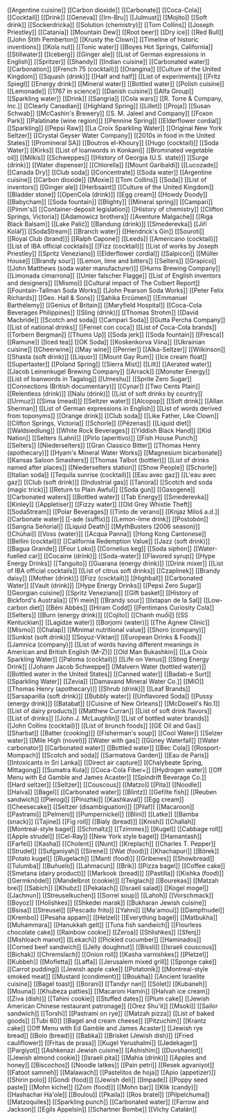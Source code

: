 [[Argentine cuisine]]
[[Carbon dioxide]]
[[Carbonate]]
[[Coca-Cola]]
[[Cocktail]]
[[Drink]]
[[Geneva]]
[[Irn-Bru]]
[[Julmust]]
[[Mojito]]
[[Soft drink]]
[[Sockerdricka]]
[[Solution (chemistry)]]
[[Tom Collins]]
[[Joseph Priestley]]
[[Catania]]
[[Mountain Dew]]
[[Root beer]]
[[Dry ice]]
[[Red Bull]]
[[John Stith Pemberton]]
[[Krusty the Clown]]
[[Timeline of historic inventions]]
[[Kola nut]]
[[Tonic water]]
[[Boyes Hot Springs, California]]
[[Stillwater]]
[[Iceberg]]
[[Ginger ale]]
[[List of German expressions in English]]
[[Spritzer]]
[[Shandy]]
[[Indian cuisine]]
[[Carbonated water]]
[[Carbonation]]
[[French 75 (cocktail)]]
[[Orangina]]
[[Culture of the United Kingdom]]
[[Squash (drink)]]
[[Half and half]]
[[List of experiments]]
[[Fritz Spiegl]]
[[Energy drink]]
[[Mineral water]]
[[Bottled water]]
[[Polish cuisine]]
[[Lemonade]]
[[1767 in science]]
[[Danish cuisine]]
[[Alfa Group]]
[[Sparkling water]]
[[Drink]]
[[Sangria]]
[[Cola wars]]
[[R. Torre & Company, Inc.]]
[[Clearly Canadian]]
[[Highland Spring]]
[[Lillet]]
[[Proja]]
[[Susan Schwab]]
[[McCashin's Brewery]]
[[S. M. Jaleel and Company]]
[[Foxon Park]]
[[Palatinate (wine region)]]
[[Pennine Spring]]
[[Elderflower cordial]]
[[Sparkling]]
[[Pepsi Raw]]
[[La Croix Sparkling Water]]
[[Original New York Seltzer]]
[[Crystal Geyser Water Company]]
[[2010s in food in the United States]]
[[Promineral SA]]
[[Boutros el-Khoury]]
[[Hugo (cocktail)]]
[[Soda Water]]
[[Kirks]]
[[List of loanwords in Konkani]]
[[Brominated vegetable oil]]
[[Milkis]]
[[Schweppes]]
[[History of Georgia (U.S. state)]]
[[Surge (drink)]]
[[Water dispenser]]
[[Chlorella]]
[[Mount Garibaldi]]
[[Lucozade]]
[[Canada Dry]]
[[Club soda]]
[[Concentrate]]
[[Soda water]]
[[Argentine cuisine]]
[[Carbon dioxide]]
[[Moxie]]
[[Tom Collins]]
[[Soda]]
[[List of inventors]]
[[Ginger ale]]
[[Herbsaint]]
[[Culture of the United Kingdom]]
[[Bladder stone]]
[[OpenCola (drink)]]
[[Egg cream]]
[[Howdy Doody]]
[[Babycham]]
[[Soda fountain]]
[[Blighty]]
[[Mineral spring]]
[[Campari]]
[[Pimm's]]
[[Container-deposit legislation]]
[[History of chemistry]]
[[Clifton Springs, Victoria]]
[[Adamowicz brothers]]
[[Aventure Malgache]]
[[Riga Black Balsam]]
[[Lake Palić]]
[[Bandung (drink)]]
[[Smederevka]]
[[Jiří Kolář]]
[[SodaStream]]
[[Branch water]]
[[Hendrick's Gin]]
[[Souroti]]
[[Royal Club (brand)]]
[[Ralph Capone]]
[[Leeds]]
[[Americano (cocktail)]]
[[List of IBA official cocktails]]
[[Fizz (cocktail)]]
[[List of works by Joseph Priestley]]
[[Spritz Veneziano]]
[[Elderflower cordial]]
[[Salpicon]]
[[Müller House]]
[[Brandy sour]]
[[Lemon, lime and bitters]]
[[Selters]]
[[Grapico]]
[[John Matthews (soda water manufacturer)]]
[[Hurns Brewing Company]]
[[Limonada cimarrona]]
[[Unter falscher Flagge]]
[[List of English inventors and designers]]
[[Mismo]]
[[Cultural impact of The Colbert Report]]
[[Fountain-Tallman Soda Works]]
[[John Pearson Soda Works]]
[[Peter Felix Richards]]
[[Geo. Hall & Sons]]
[[Şahika Ercümen]]
[[Emmanuel Barthélemy]]
[[Genius of Britain]]
[[Maryfield Hospital]]
[[Coca-Cola Beverages Philippines]]
[[Sling (drink)]]
[[Thomas Strohm]]
[[David Macbride]]
[[Scotch and soda]]
[[Campari Soda]]
[[Gutta Percha Company]]
[[List of national drinks]]
[[Fernet con coca]]
[[List of Coca-Cola brands]]
[[Torbern Bergman]]
[[Thums Up]]
[[Soda jerk]]
[[Soda fountain]]
[[Fresca]]
[[Ramune]]
[[Iced tea]]
[[OK Soda]]
[[Koskenkorva Viina]]
[[Ukrainian cuisine]]
[[Cheerwine]]
[[May wine]]
[[Perrier]]
[[Alka-Seltzer]]
[[Wilkinson]]
[[Shasta (soft drink)]]
[[Liquor]]
[[Mount Gay Rum]]
[[Ice cream float]]
[[Supertaster]]
[[Poland Spring]]
[[Sierra Mist]]
[[Lilt]]
[[Aerated water]]
[[Jacob Leinenkugel Brewing Company]]
[[Arrack]]
[[Monster Energy]]
[[List of loanwords in Tagalog]]
[[Umeshu]]
[[Sprite Zero Sugar]]
[[Connections (British documentary)]]
[[Cynar]]
[[Two Cents Plain]]
[[Relentless (drink)]]
[[Nalu (drink)]]
[[List of soft drinks by country]]
[[Urmuz]]
[[Sima (mead)]]
[[Seltzer water]]
[[Alcopop]]
[[Soft drink]]
[[Allan Sherman]]
[[List of German expressions in English]]
[[List of words derived from toponyms]]
[[Orange drink]]
[[Club soda]]
[[Like Father, Like Clown]]
[[Clifton Springs, Victoria]]
[[Schorle]]
[[Pézenas]]
[[Liquid diet]]
[[Waldsiedlung]]
[[White Rock Beverages]]
[[Yiddish Black Hand]]
[[Kid Nation]]
[[Selters (Lahn)]]
[[Pirlo (aperitivo)]]
[[Fish House Punch]]
[[Selters]]
[[Niederselters]]
[[Gran Classico Bitter]]
[[Thomas Henry (apothecary)]]
[[Hyam's Mineral Water Works]]
[[Magnesium bicarbonate]]
[[Kansas Saloon Smashers]]
[[Thomas Talbot (bottler)]]
[[List of drinks named after places]]
[[Niederselters station]]
[[Show People]]
[[Schorle]]
[[Italian soda]]
[[Tequila sunrise (cocktail)]]
[[Eau avec gaz]]
[[L'eau avec gaz]]
[[Club (soft drink)]]
[[Industrial gas]]
[[Tanora]]
[[Scotch and soda (magic trick)]]
[[Return to Plain Awful]]
[[Soda gun]]
[[Gasogene]]
[[Carbonated waters]]
[[Bottled water]]
[[Tab Energy]]
[[Smederevka]]
[[Kinley]]
[[Appletiser]]
[[Fizzy water]]
[[Old Grey Whistle Theft]]
[[SodaStream]]
[[Polar Beverages]]
[[Tinto de verano]]
[[Knjaz Miloš a.d.]]
[[Carbonate water]]
[[-ade (suffix)]]
[[Lemon-lime drink]]
[[Postobón]]
[[Sangria Señorial]]
[[Liquid Death]]
[[MythBusters (2006 season)]]
[[Chūhai]]
[[Voss (water)]]
[[Acqua Panna]]
[[Hong Kong Cantonese]]
[[Bellini (cocktail)]]
[[California Redemption Value]]
[[Jazz (soft drink)]]
[[Bagua Grande]]
[[Four Loko]]
[[Cornelius keg]]
[[Soda siphon]]
[[Water-fuelled car]]
[[Cocaine (drink)]]
[[Soda-water]]
[[Flavored syrup]]
[[Hype Energy Drinks]]
[[Tanguito]]
[[Guarana (energy drink)]]
[[Drink mixer]]
[[List of IBA official cocktails]]
[[List of citrus soft drinks]]
[[Czaplinek]]
[[Brandy daisy]]
[[Mother (drink)]]
[[Fizz (cocktail)]]
[[Highball]]
[[Carbonated Water]]
[[Vault (drink)]]
[[Hype Energy Drinks]]
[[Pepsi Zero Sugar]]
[[Georgian cuisine]]
[[Spritz Veneziano]]
[[Gift basket]]
[[History of Bickford's Australia]]
[[Yi mein]]
[[Brandy sour]]
[[Ixtapan de la Sal]]
[[Low-carbon diet]]
[[Béni Abbès]]
[[Hiram Codd]]
[[Fentimans Curiosity Cola]]
[[Selters]]
[[Burn (energy drink)]]
[[Cojito]]
[[Chanh muối]]
[[SS Kentuckian]]
[[Lagidze water]]
[[Borjomi (water)]]
[[The Agnew Clinic]]
[[Mismo]]
[[Chalap]]
[[Minimal nutritional value]]
[[Shoro (company)]]
[[Sunkist (soft drink)]]
[[Soyuz-Viktan]]
[[European Drinks & Foods]]
[[Jamnica (company)]]
[[List of words having different meanings in American and British English (M–Z)]]
[[Old Man Bukashkin]]
[[La Croix Sparkling Water]]
[[Paloma (cocktail)]]
[[Life on Venus]]
[[Sting Energy Drink]]
[[Johann Jacob Schweppe]]
[[Malvern Water (bottled water)]]
[[Bottled water in the United States]]
[[Canned water]]
[[Badab-e Surt]]
[[Sparkling Water]]
[[Zevia]]
[[Damavand Mineral Water Co.]]
[[MiO]]
[[Thomas Henry (apothecary)]]
[[Shrub (drink)]]
[[Leaf Brands]]
[[Sarsaparilla (soft drink)]]
[[Bubbly water]]
[[Unflavored Soda]]
[[Pussy (energy drink)]]
[[Batabat]]
[[Cuisine of New Orleans]]
[[McDowell's No.1]]
[[List of dairy products]]
[[Matthew Curran]]
[[List of soft drink flavors]]
[[List of drinks]]
[[John J. McLaughlin]]
[[List of bottled water brands]]
[[John Collins (cocktail)]]
[[List of brunch foods]]
[[GE Oil and Gas]]
[[Sharbat]]
[[Batter (cooking)]]
[[Fisherman's soup]]
[[Cool Water]]
[[Selzer water]]
[[Mile High (novel)]]
[[Water with gas]]
[[Güney Waterfall]]
[[Water carbonator]]
[[Carbonated water]]
[[Bottled water]]
[[Bec Cola]]
[[Rosport-Mompach]]
[[Scotch and soda]]
[[Sarmatova Garden]]
[[Eau de Paris]]
[[Intoxicants in Sri Lanka]]
[[Direct air capture]]
[[Chalybeate Spring, Mittagong]]
[[Sumatra Kula]]
[[Coca-Cola Fiber+]]
[[Hydrogen water]]
[[Off Menu with Ed Gamble and James Acaster]]
[[Spindrift Beverage Co.]]
[[Hard seltzer]]
[[Seltzer]]
[[Couscous]]
[[Matzo]]
[[Pita]]
[[Noodle]]
[[Halva]]
[[Bagel]]
[[Carbonated water]]
[[Blintz]]
[[Gefilte fish]]
[[Reuben sandwich]]
[[Pierogi]]
[[Pirozhki]]
[[Kashkaval]]
[[Egg cream]]
[[Cheesecake]]
[[Seltzer (disambiguation)]]
[[Pilaf]]
[[Macaroon]]
[[Pastrami]]
[[Pelmeni]]
[[Pumpernickel]]
[[Blini]]
[[Latke]]
[[Bamba (snack)]]
[[Tajine]]
[[Fig roll]]
[[Bialy (bread)]]
[[Knish]]
[[Challah]]
[[Montreal-style bagel]]
[[Schmaltz]]
[[Tzimmes]]
[[Kugel]]
[[Cabbage roll]]
[[Apple strudel]]
[[Cel-Ray]]
[[New York style bagel]]
[[Hamantash]]
[[Farfel]]
[[Kasha]]
[[Cholent]]
[[Nunt]]
[[Kreplach]]
[[Charles T. Pepper]]
[[Strudel]]
[[Sufganiyah]]
[[Sirene]]
[[Wat (food)]]
[[Khachapuri]]
[[Börek]]
[[Potato kugel]]
[[Rugelach]]
[[Manti (food)]]
[[Gribenes]]
[[Showbread]]
[[Tulumba]]
[[Buñuelo]]
[[Lahmacun]]
[[Brik]]
[[Pizza bagel]]
[[Coffee cake]]
[[Smetana (dairy product)]]
[[Markook (bread)]]
[[Pastilla]]
[[Kishka (food)]]
[[Germknödel]]
[[Mandelbrot (cookie)]]
[[Teiglach]]
[[Bourekas]]
[[Matzah brei]]
[[Sabich]]
[[Khubz]]
[[Pekalach]]
[[Israeli salad]]
[[Kogel mogel]]
[[Jachnun]]
[[Streuselkuchen]]
[[Sorrel soup]]
[[Lahoh]]
[[Vorschmack]]
[[Boyoz]]
[[Holishkes]]
[[Shkedei marak]]
[[Bukharan Jewish cuisine]]
[[Bsisa]]
[[Streusel]]
[[Pescado frito]]
[[Yahni]]
[[Ma'amoul]]
[[Dampfnudel]]
[[Krembo]]
[[Pesaha appam]]
[[Helzel]]
[[Everything bagel]]
[[Matbukha]]
[[Muhammara]]
[[Hanukkah gelt]]
[[Tuna fish sandwich]]
[[Flourless chocolate cake]]
[[Rainbow cookie]]
[[Zeroa]]
[[Shlishkes]]
[[Sfenj]]
[[Mishloach manot]]
[[Lekach]]
[[Pickled cucumber]]
[[Haminados]]
[[Corned beef sandwich]]
[[Jelly doughnut]]
[[Bissli]]
[[Israeli couscous]]
[[Bichak]]
[[Chremslach]]
[[Onion roll]]
[[Kasha varnishkes]]
[[Pletzel]]
[[Kubbeh]]
[[Mofletta]]
[[Laffa]]
[[Jerusalem mixed grill]]
[[Sponge cake]]
[[Carrot pudding]]
[[Jewish apple cake]]
[[Potatonik]]
[[Montreal-style smoked meat]]
[[Mustard (condiment)]]
[[Boukha]]
[[Ancient Israelite cuisine]]
[[Bagel toast]]
[[Borani]]
[[Tandyr nan]]
[[Sólet]]
[[Kubaneh]]
[[Mouna]]
[[Khubeza patties]]
[[Macaroni Hamin]]
[[Halvah ice cream]]
[[Ziva (dish)]]
[[Tahini cookie]]
[[Stuffed dates]]
[[Plum cake]]
[[Jewish American Chinese restaurant patronage]]
[[Orez Shu'it]]
[[Msoki]]
[[Sailor sandwich]]
[[Torshi]]
[[Pastrami on rye]]
[[Matzah pizza]]
[[List of baked goods]]
[[Tubi 60]]
[[Bagel and cream cheese]]
[[Pitzuchim]]
[[Krantz cake]]
[[Off Menu with Ed Gamble and James Acaster]]
[[Jewish rye bread]]
[[Bolo (bread)]]
[[Babka]]
[[Brisket (Jewish dish)]]
[[Fried cauliflower]]
[[Fritas de prasa]]
[[Kugel Yerushalmi]]
[[Jødekager]]
[[Pargiyot]]
[[Ashkenazi Jewish cuisine]]
[[Ashishim]]
[[Duvshaniot]]
[[Jewish almond cookie]]
[[Israeli pita]]
[[Mahia (drink)]]
[[Apples and honey]]
[[Biscochos]]
[[Noodle latkes]]
[[Pain petri]]
[[Resek agvaniyot]]
[[Fatoot samneh]]
[[Malawach]]
[[Pastelitos de hoja]]
[[Apio (appetizer)]]
[[Shirin polo]]
[[Gondi (food)]]
[[Jewish deli]]
[[Impade]]
[[Poppy seed paste]]
[[Mohn kichel]]
[[Zom (food)]]
[[Mohn bar]]
[[Klik (candy)]]
[[Hashachar Ha'ole]]
[[Boulou]]
[[Pkaila]]
[[Ros bratel]]
[[Pilpelchuma]]
[[Matzoquiles]]
[[Sparkling punch]]
[[Carbonated water]]
[[Farrow and Jackson]]
[[Egils Appelsín]]
[[Schartner Bombe]]
[[Vichy Catalán]]
